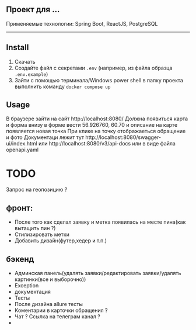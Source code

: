 ﻿Проект для ...
---
Применяемые технологии: Spring Boot, ReactJS, PostgreSQL
***

## Install

1. Скачать
2. Создайте файл с секретами `.env` (например, из файла образца `.env.example`)
3. Зайти с помощью терминала/Windows power shell в папку проекта выполнить команду `docker compose up`

## Usage

В браузере зайти на сайт
http://localhost:8080/
Должна появиться карта и форма внизу
в форме вести
56.926760, 60.70
и описание
на карте появляется новая точка
При клике на точку отображаеться обращение и фото
Документаци  лежит тут http://localhost:8080/swagger-ui/index.html
или http://localhost:8080/v3/api-docs
или в виде файла openapi.yaml
# TODO
Запрос на геопозицию ?
## фронт:
- После того как сделал заявку и метка появилась на месте пина(как вытащить пин ?)
- Стилизировать метки 
- Добавить дизайн(футер,хедер и т.п.)
## бэкенд
- Админская панель(удалять заявки/редактировать заявки/удалять картинки(все и выборочно))
- Exception 
- документация
- Тесты
- После дизайна allure тесты
- Коментарии в карточки обращения ?
- Чат ? Сcылка на телеграм канал ?
- 
